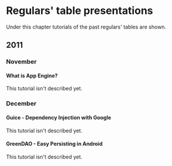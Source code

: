 # Regulars' table presentations #

Under this chapter tutorials of the past regulars' tables are shown.




## 2011 ##

### November ###

#### What is App Engine? ####

This tutorial isn't described yet.


### December ###

#### Guice - Dependency Injection with Google ####

This tutorial isn't described yet.

#### GreenDAO - Easy Persisting in Android ####

This tutorial isn't described yet.